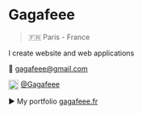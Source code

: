 <!---<img src="https://github.com/Gagafeee/Gagafeee/assets/64372089/67019840-20f0-4554-986e-c68f71295202" alt="Icon" width="286" height="256" align="left">--->

# Gagafeee
> 🇫🇷 Paris - France

I create website and web applications

  📧 [gagafeee@gmail.com](mailto:gagafeee@gmail.com)

  <img src="https://github.com/Gagafeee/Gagafeee/assets/64372089/1d9cefb0-dddc-4327-96e1-1c277edb531c" alt="discord logo" width="20" height="20" align="center"> [@Gagafeee](https://discord.com/users/733592979499122688)
  
  ▶️ My portfolio [gagafeee.fr](https://gagafeee.fr)

<!---
Gagafeee/Gagafeee is a ✨ special ✨ repository because its `README.md` (this file) appears on your GitHub profile.
You can click the Preview link to take a look at your changes.
--->

